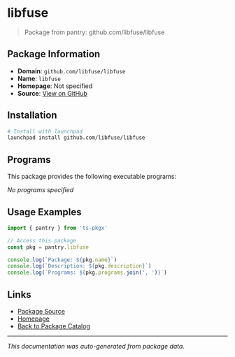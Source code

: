 # libfuse

> Package from pantry: github.com/libfuse/libfuse

## Package Information

- **Domain**: `github.com/libfuse/libfuse`
- **Name**: `libfuse`
- **Homepage**: Not specified
- **Source**: [View on GitHub](https://github.com/pkgxdev/pantry/tree/main/projects/github.com/libfuse/libfuse/package.yml)

## Installation

```bash
# Install with launchpad
launchpad install github.com/libfuse/libfuse
```

## Programs

This package provides the following executable programs:

*No programs specified*

## Usage Examples

```typescript
import { pantry } from 'ts-pkgx'

// Access this package
const pkg = pantry.libfuse

console.log(`Package: ${pkg.name}`)
console.log(`Description: ${pkg.description}`)
console.log(`Programs: ${pkg.programs.join(', ')}`)
```

## Links

- [Package Source](https://github.com/pkgxdev/pantry/tree/main/projects/github.com/libfuse/libfuse/package.yml)
- [Homepage](#)
- [Back to Package Catalog](../../../package-catalog.md)

---

*This documentation was auto-generated from package data.*
